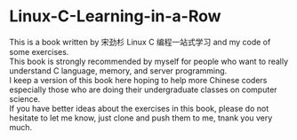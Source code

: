 # Linux-C-Learning-in-a-Row
This is a book written by 宋劲杉 Linux C 编程一站式学习 and my code of some exercises. <br />
This book is strongly recommended by myself for people who want to really understand C language, memory, and server programming.<br />
I keep a version of this book here hoping to help more Chinese coders especially those who are doing their undergraduate classes on computer science.<br />
If you have better ideas about the exercises in this book, please do not hesitate to let me know, just clone and push them to me, tnank you very much.
